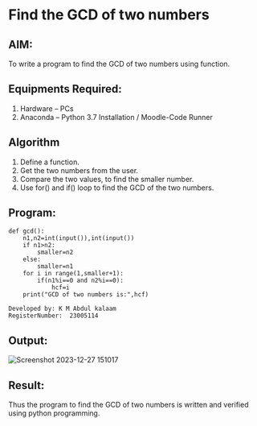 # Find the GCD of two numbers

## AIM:
To write a program to find the GCD of two numbers using function.

## Equipments Required:
1. Hardware – PCs
2. Anaconda – Python 3.7 Installation / Moodle-Code Runner

## Algorithm
1. Define a function.
2. Get the two numbers from the user.
3. Compare the two values, to find the smaller number.
4. Use for() and if() loop to find the GCD of the two numbers.

## Program:
```
def gcd():
    n1,n2=int(input()),int(input())
    if n1>n2:
        smaller=n2
    else:
        smaller=n1
    for i in range(1,smaller+1):
        if(n1%i==0 and n2%i==0):
            hcf=i
    print("GCD of two numbers is:",hcf)
```
```
Developed by: K M Abdul kalaam
RegisterNumber:  23005114
```

## Output:
![Screenshot 2023-12-27 151017](https://github.com/AkilaMohan/GCD-of-two-numbers/assets/138970628/792bbb16-1248-48eb-9988-e94f63daee8b)



## Result:
Thus the program to find the GCD of two numbers is written and verified using python programming.
